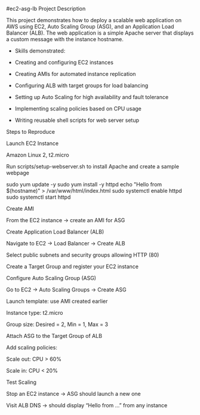 #ec2-asg-lb
Project Description

This project demonstrates how to deploy a scalable web application on AWS using EC2, Auto Scaling Group (ASG), and an Application Load Balancer (ALB).
The web application is a simple Apache server that displays a custom message with the instance hostname.

- Skills demonstrated:

- Creating and configuring EC2 instances

- Creating AMIs for automated instance replication

- Configuring ALB with target groups for load balancing

- Setting up Auto Scaling for high availability and fault tolerance

- Implementing scaling policies based on CPU usage

- Writing reusable shell scripts for web server setup


Steps to Reproduce

Launch EC2 Instance

Amazon Linux 2, t2.micro

Run scripts/setup-webserver.sh to install Apache and create a sample webpage

sudo yum update -y
sudo yum install -y httpd
echo "Hello from $(hostname)" > /var/www/html/index.html
sudo systemctl enable httpd
sudo systemctl start httpd


Create AMI

From the EC2 instance → create an AMI for ASG

Create Application Load Balancer (ALB)

Navigate to EC2 → Load Balancer → Create ALB

Select public subnets and security groups allowing HTTP (80)

Create a Target Group and register your EC2 instance

Configure Auto Scaling Group (ASG)

Go to EC2 → Auto Scaling Groups → Create ASG

Launch template: use AMI created earlier

Instance type: t2.micro

Group size: Desired = 2, Min = 1, Max = 3

Attach ASG to the Target Group of ALB

Add scaling policies:

Scale out: CPU > 60%

Scale in: CPU < 20%

Test Scaling

Stop an EC2 instance → ASG should launch a new one

Visit ALB DNS → should display “Hello from …” from any instance